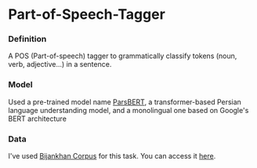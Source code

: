 # Part-of-Speech-Tagger

### Definition
A POS (Part-of-speech) tagger to grammatically classify tokens (noun, verb, adjective...) in a sentence.

### Model
Used a pre-trained model name [ParsBERT](https://github.com/hooshvare/parsbert/), a transformer-based Persian language understanding model, and a monolingual one based on Google's BERT architecture

### Data
I've used [Bijankhan Corpus](https://en.wikipedia.org/wiki/Bijankhan_Corpus) for this task. You can access it [here](https://drive.google.com/file/d/1cUSFYjYsz0aca3tjdzUVDsOaPedxDcEi/view?usp=sharing).
